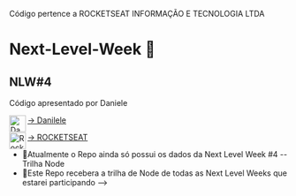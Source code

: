 Código pertence a ROCKETSEAT INFORMAÇÃO E TECNOLOGIA LTDA

# Next-Level-Week 🚀

## NLW#4
  Código apresentado por Daniele  
  
 <a href="https://github.com/danileao" target="blank"><img align="left" src="https://avatars.githubusercontent.com/u/5041791?s=460&u=7261e439282198ba0ce42fcfc619631fe989f58c&v=4" alt="Danileao" height="30" width="30" />-> Danilele
  
  <a href="https://github.com/Rocketseat" target="blank"> <img align="left" src="https://avatars.githubusercontent.com/u/28929274?s=200&v=4" alt="Rocketseat" height="30"    width="30" />-> ROCKETSEAT
 </a> 
 
 - 🚀Atualmente o Repo ainda só possui os dados da Next Level Week #4 -- Trilha Node
 - 🚀Este Repo recebera a trilha de Node de todas as Next Level Weeks que estarei participando
 -->

